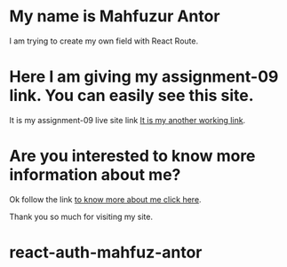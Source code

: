 # My name is Mahfuzur Antor

I am trying to create my own field with React Route.

# Here I am giving my assignment-09 link. You can easily see this site.

It is my assignment-09 live site link [It is my another working link](https://goofy-liskov-7dea95.netlify.app/).

# Are you interested to know more information about me?

Ok follow the link [to know more about me click here](https://mahfuz-antor.github.io/web-assignment-1/).

Thank you so much for visiting my site.

# react-auth-mahfuz-antor
